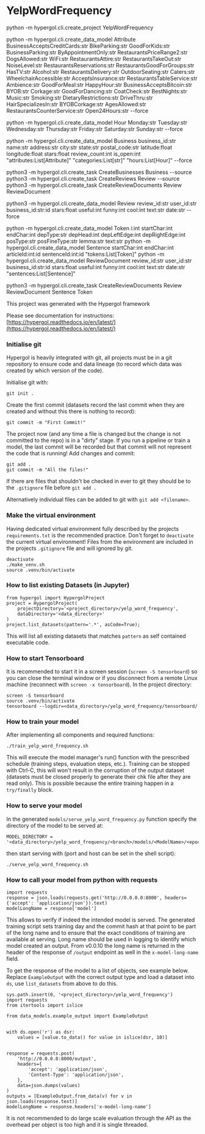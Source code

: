 # YelpWordFrequency


python -m hypergol.cli.create_project YelpWordFrequency

python -m hypergol.cli.create_data_model Attribute BusinessAcceptsCreditCards:str BikeParking:str GoodForKids:str BusinessParking:str ByAppointmentOnly:str RestaurantsPriceRange2:str DogsAllowed:str WiFi:str RestaurantsAttire:str RestaurantsTakeOut:str NoiseLevel:str RestaurantsReservations:str RestaurantsGoodForGroups:str HasTV:str Alcohol:str RestaurantsDelivery:str OutdoorSeating:str Caters:str WheelchairAccessible:str AcceptsInsurance:str RestaurantsTableService:str Ambience:str GoodForMeal:str HappyHour:str BusinessAcceptsBitcoin:str BYOB:str Corkage:str GoodForDancing:str CoatCheck:str BestNights:str Music:str Smoking:str DietaryRestrictions:str DriveThru:str HairSpecializesIn:str BYOBCorkage:str AgesAllowed:str RestaurantsCounterService:str Open24Hours:str --force

python -m hypergol.cli.create_data_model Hour Monday:str Tuesday:str Wednesday:str Thursday:str Friday:str Saturday:str Sunday:str --force

python -m hypergol.cli.create_data_model Business business_id:str name:str address:str city:str state:str postal_code:str latitude:float longitude:float stars:float review_count:int is_open:int "attributes:List[Attribute]" "categories:List[str]" "hours:List[Hour]" --force

python3 -m hypergol.cli.create_task CreateBusinesses Business --source
python3 -m hypergol.cli.create_task CreateReviews Review --source
python3 -m hypergol.cli.create_task CreateReviewDocuments Review ReviewDocument 

python3 -m hypergol.cli.create_data_model Review review_id:str user_id:str business_id:str:id stars:float useful:int funny:int cool:int text:str date:str --force

python -m hypergol.cli.create_data_model Token i:int startChar:int endChar:int depType:str depHead:int depLeftEdge:int depRightEdge:int posType:str posFineType:str lemma:str text:str
python -m hypergol.cli.create_data_model Sentence startChar:int endChar:int articleId:int:id sentenceId:int:id "tokens:List[Token]"
python -m hypergol.cli.create_data_model ReviewDocument review_id:str user_id:str business_id:str:id stars:float useful:int funny:int cool:int text:str date:str "sentences:List[Sentence]"

python3 -m hypergol.cli.create_task CreateReviewDocuments Review ReviewDocument Sentence Token




This project was generated with the Hypergol framework

Please see documentation for instructions: [https://hypergol.readthedocs.io/en/latest/](https://hypergol.readthedocs.io/en/latest/)

### Initialise git

Hypergol is heavily integrated with git, all projects must be in a git repository to ensure code and data lineage (to record which data was created by which version of the code).

Initialise git with:

```git init .```

Create the first commit (datasets record the last commit when they are created and without this there is nothing to record):

```git commit -m "First Commit!"```

The project now (and any time a file is changed but the change is not committed to the repo) is in a "dirty" stage. If you run a pipeline or train a model, the last commit will be recorded but that commit will not represent the code that is running! Add changes and commit:

```
git add .
git commit -m "All the files!"
```

If there are files that shouldn't be checked in ever to git they should be to the `.gitignore` file before `git add .`

Alternatively individual files can be added to git with `git add <filename>`.

### Make the virtual environment

Having dedicated virtual environment fully described by the projects `requirements.txt` is the recommended practice. Don't forget to `deactivate` the current virtual environment! Files from the environment are included in the projects `.gitignore` file and will ignored by git.

```
deactivate
./make_venv.sh
source .venv/bin/activate
```


### How to list existing Datasets (in Jupyter)

```
from hypergol import HypergolProject
project = HypergolProject(
    projectDirectory='<project_directory>/yelp_word_frequency',
    dataDirectory='<data_directory>'
)
project.list_datasets(pattern='.*', asCode=True);
```

This will list all existing datasets that matches `pattern` as self contained executable code.


### How to start Tensorboard

It is recommended to start it in a screen session (`screen -S tensorboard`) so you can close the terminal window or if you disconnect from a remote Linux machine (reconnect with `screen -x tensorboard`). In the project directory:

```
screen -S tensorboard
source .venv/bin/activate
tensorboard --logdir=<data_directory>/yelp_word_frequency/tensorboard/
```


### How to train your model

After implementing all components and required functions:

```
./train_yelp_word_frequency.sh
```

This will execute the model manager's run() function with the prescribed schedule (training steps, evaluation steps, etc.). Training can be stopped with Ctrl-C, this will won't result in the corruption of the output dataset (datasets must be closed properly to generate their chk file after they are read only). This is possible because the entire training happen in a `try/finally` block.

### How to serve your model

In the generated `models/serve_yelp_word_frequency.py` function specify the directory of the model to be served at:

```
MODEL_DIRECTORY = '<data_directory>/yelp_word_frequency/<branch>/models/<ModelName>/<epoch_number>'
```

then start serving with (port and host can be set in the shell script):

```
./serve_yelp_word_frequency.sh
```


### How to call your model from python with requests

```
import requests
response = json.loads(requests.get('http://0.0.0.0:8000', headers={'accept': 'application/json'}).text)
modelLongName = response['model']
```

This allows to verify if indeed the intended model is served. The generated training script sets training day and the commit hash at that point to be part of the long name and to ensure that the exact conditions of training are available at serving. Long name should be used in logging to identify which model created an output. From v0.0.10 the long name is returned in the header of the response of `/output` endpoint as well in the `x-model-long-name` field.

To get the response of the model to a list of objects, see example below. Replace `ExampleOutput` with the correct output type and load a dataset into `ds`, use `list_datasets` from above to do this.

```
sys.path.insert(0, '<project_directory>/yelp_word_frequency')
import requests
from itertools import islice

from data_models.example_output import ExampleOutput


with ds.open('r') as dsr:
    values = [value.to_data() for value in islice(dsr, 10)]


response = requests.post(
    'http://0.0.0.0:8000/output',
    headers={
        'accept': 'application/json',
        'Content-Type': 'application/json',
    },
    data=json.dumps(values)
)
outputs = [ExampleOutput.from_data(v) for v in json.loads(response.text)]
modelLongName = response.headers['x-model-long-name']
```

It is not recommended to do large scale evaluation through the API as the overhead per object is too high and it is single threaded.
